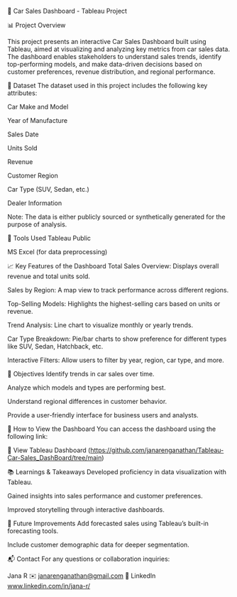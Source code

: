 🚗 Car Sales Dashboard - Tableau Project


📊 Project Overview

This project presents an interactive Car Sales Dashboard built using Tableau, aimed at visualizing and analyzing key metrics from car sales data. The dashboard enables stakeholders to understand sales trends, identify top-performing models, and make data-driven decisions based on customer preferences, revenue distribution, and regional performance.

📁 Dataset
The dataset used in this project includes the following key attributes:

Car Make and Model

Year of Manufacture

Sales Date

Units Sold

Revenue

Customer Region

Car Type (SUV, Sedan, etc.)

Dealer Information

Note: The data is either publicly sourced or synthetically generated for the purpose of analysis.

🧰 Tools Used
Tableau Public 

MS Excel  (for data preprocessing)


📈 Key Features of the Dashboard
Total Sales Overview: Displays overall revenue and total units sold.

Sales by Region: A map view to track performance across different regions.

Top-Selling Models: Highlights the highest-selling cars based on units or revenue.

Trend Analysis: Line chart to visualize monthly or yearly trends.

Car Type Breakdown: Pie/bar charts to show preference for different types like SUV, Sedan, Hatchback, etc.

Interactive Filters: Allow users to filter by year, region, car type, and more.

🎯 Objectives
Identify trends in car sales over time.

Analyze which models and types are performing best.

Understand regional differences in customer behavior.

Provide a user-friendly interface for business users and analysts.

📌 How to View the Dashboard
You can access the dashboard using the following link:

🔗 View Tableau Dashboard (https://github.com/janarenganathan/Tableau-Car-Sales_DashBoard/tree/main)

📚 Learnings & Takeaways
Developed proficiency in data visualization with Tableau.

Gained insights into sales performance and customer preferences.

Improved storytelling through interactive dashboards.

🚀 Future Improvements
Add forecasted sales using Tableau’s built-in forecasting tools.

Include customer demographic data for deeper segmentation.

📬 Contact
For any questions or collaboration inquiries:

Jana R
✉️ janarenganathan@gmail.com
🔗 LinkedIn www.linkedin.com/in/jana-r/



